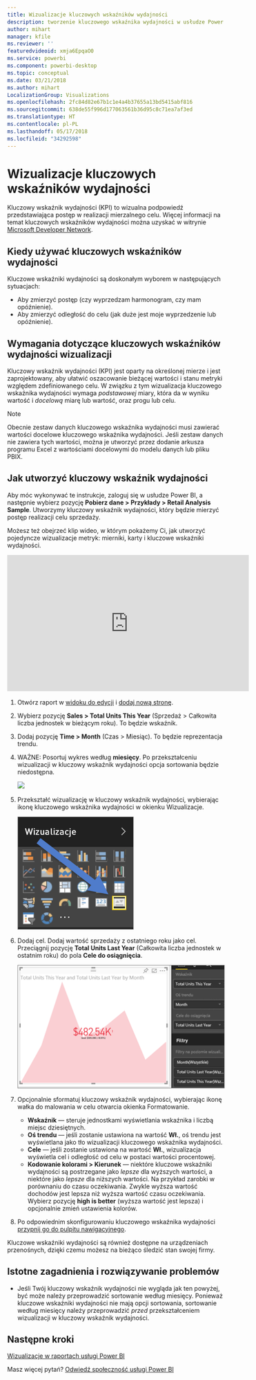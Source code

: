 ```yaml
---
title: Wizualizacje kluczowych wskaźników wydajności
description: tworzenie kluczowego wskaźnika wydajności w usłudze Power BI i programie Power BI Desktop
author: mihart
manager: kfile
ms.reviewer: ''
featuredvideoid: xmja6EpqaO0
ms.service: powerbi
ms.component: powerbi-desktop
ms.topic: conceptual
ms.date: 03/21/2018
ms.author: mihart
LocalizationGroup: Visualizations
ms.openlocfilehash: 2fc84d82e67b1c1e4a4b37655a13bd5415abf816
ms.sourcegitcommit: 638de55f996d177063561b36d95c8c71ea7af3ed
ms.translationtype: HT
ms.contentlocale: pl-PL
ms.lasthandoff: 05/17/2018
ms.locfileid: "34292598"
---
```

# <a name="kpi-visuals"></a>Wizualizacje kluczowych wskaźników wydajności
Kluczowy wskaźnik wydajności (KPI) to wizualna podpowiedź przedstawiająca postęp w realizacji mierzalnego celu. Więcej informacji na temat kluczowych wskaźników wydajności można uzyskać w witrynie [Microsoft Developer Network](https://msdn.microsoft.com/library/hh272050).

## <a name="when-to-use-a-kpi"></a>Kiedy używać kluczowych wskaźników wydajności
Kluczowe wskaźniki wydajności są doskonałym wyborem w następujących sytuacjach:

* Aby zmierzyć postęp (czy wyprzedzam harmonogram, czy mam opóźnienie).
* Aby zmierzyć odległość do celu (jak duże jest moje wyprzedzenie lub opóźnienie).   

## <a name="kpi-visual-requirements"></a>Wymagania dotyczące kluczowych wskaźników wydajności wizualizacji
Kluczowy wskaźnik wydajności (KPI) jest oparty na określonej mierze i jest zaprojektowany, aby ułatwić oszacowanie bieżącej wartości i stanu metryki względem zdefiniowanego celu. W związku z tym wizualizacja kluczowego wskaźnika wydajności wymaga *podstawowej* miary, która da w wyniku wartość i *docelową* miarę lub wartość, oraz progu lub celu.

> [!NOTE]
> Obecnie zestaw danych kluczowego wskaźnika wydajności musi zawierać wartości docelowe kluczowego wskaźnika wydajności. Jeśli zestaw danych nie zawiera tych wartości, można je utworzyć przez dodanie arkusza programu Excel z wartościami docelowymi do modelu danych lub pliku PBIX.
> 
> 

## <a name="how-to-create-a-kpi"></a>Jak utworzyć kluczowy wskaźnik wydajności
Aby móc wykonywać te instrukcje, zaloguj się w usłudze Power BI, a następnie wybierz pozycję **Pobierz dane > Przykłady > Retail Analysis Sample**. Utworzymy kluczowy wskaźnik wydajności, który będzie mierzyć postęp realizacji celu sprzedaży.

Możesz też obejrzeć klip wideo, w którym pokażemy Ci, jak utworzyć pojedyncze wizualizacje metryk: mierniki, karty i kluczowe wskaźniki wydajności.

<iframe width="560" height="315" src="https://www.youtube.com/embed/xmja6EpqaO0?list=PL1N57mwBHtN0JFoKSR0n-tBkUJHeMP2cP" frameborder="0" allowfullscreen></iframe>

1. Otwórz raport w [widoku do edycji](service-reading-view-and-editing-view.md) i [dodaj nową stronę](power-bi-report-add-page.md).    
2. Wybierz pozycję **Sales > Total Units This Year** (Sprzedaż > Całkowita liczba jednostek w bieżącym roku).  To będzie wskaźnik.
3. Dodaj pozycję **Time > Month** (Czas > Miesiąc).  To będzie reprezentacja trendu.
4. WAŻNE: Posortuj wykres według **miesięcy**. Po przekształceniu wizualizacji w kluczowy wskaźnik wydajności opcja sortowania będzie niedostępna.

    ![](media/power-bi-visualization-kpi/power-bi-sort-by-month.png)
5. Przekształć wizualizację w kluczowy wskaźnik wydajności, wybierając ikonę kluczowego wskaźnika wydajności w okienku Wizualizacje.
   
    ![](media/power-bi-visualization-kpi/power-bi-kpi-icon.png)
6. Dodaj cel. Dodaj wartość sprzedaży z ostatniego roku jako cel. Przeciągnij pozycję **Total Units Last Year** (Całkowita liczba jednostek w ostatnim roku) do pola **Cele do osiągnięcia**.
   
    ![](media/power-bi-visualization-kpi/power-bi-kpi.png)
7. Opcjonalnie sformatuj kluczowy wskaźnik wydajności, wybierając ikonę wałka do malowania w celu otwarcia okienka Formatowanie.
   
   * **Wskaźnik** — steruje jednostkami wyświetlania wskaźnika i liczbą miejsc dziesiętnych.
   * **Oś trendu** — jeśli zostanie ustawiona na wartość **Wł.**, oś trendu jest wyświetlana jako tło wizualizacji kluczowego wskaźnika wydajności.  
   * **Cele** — jeśli zostanie ustawiona na wartość **Wł.**, wizualizacja wyświetla cel i odległość od celu w postaci wartości procentowej.
   * **Kodowanie kolorami > Kierunek** — niektóre kluczowe wskaźniki wydajności są postrzegane jako *lepsze* dla wyższych wartości, a niektóre jako *lepsze* dla niższych wartości. Na przykład zarobki w porównaniu do czasu oczekiwania. Zwykle wyższa wartość dochodów jest lepsza niż wyższa wartość czasu oczekiwania. Wybierz pozycję **high is better** (wyższa wartość jest lepsza) i opcjonalnie zmień ustawienia kolorów.

1. Po odpowiednim skonfigurowaniu kluczowego wskaźnika wydajności [przypnij go do pulpitu nawigacyjnego](service-dashboard-pin-tile-from-report.md).

Kluczowe wskaźniki wydajności są również dostępne na urządzeniach przenośnych, dzięki czemu możesz na bieżąco śledzić stan swojej firmy.

## <a name="considerations-and-troubleshooting"></a>Istotne zagadnienia i rozwiązywanie problemów
* Jeśli Twój kluczowy wskaźnik wydajności nie wygląda jak ten powyżej, być może należy przeprowadzić sortowanie według miesięcy. Ponieważ kluczowe wskaźniki wydajności nie mają opcji sortowania, sortowanie według miesięcy należy przeprowadzić *przed* przekształceniem wizualizacji w kluczowy wskaźnik wydajności.

## <a name="next-steps"></a>Następne kroki

[Wizualizacje w raportach usługi Power BI](power-bi-report-visualizations.md)

Masz więcej pytań? [Odwiedź społeczność usługi Power BI](http://community.powerbi.com/)

